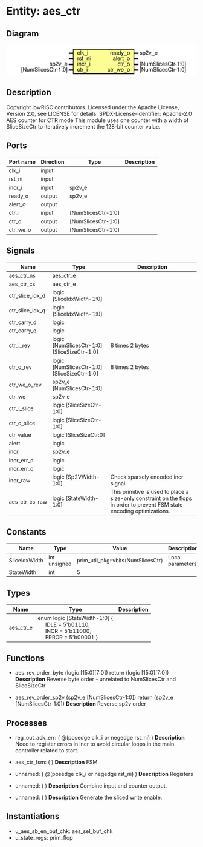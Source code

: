 # Entity: aes_ctr

## Diagram

![Diagram](aes_ctr.svg "Diagram")
## Description

Copyright lowRISC contributors.
 Licensed under the Apache License, Version 2.0, see LICENSE for details.
 SPDX-License-Identifier: Apache-2.0
 AES counter for CTR mode
 This module uses one counter with a width of SliceSizeCtr to iteratively increment the 128-bit
 counter value.
 
## Ports

| Port name | Direction | Type               | Description |
| --------- | --------- | ------------------ | ----------- |
| clk_i     | input     |                    |             |
| rst_ni    | input     |                    |             |
| incr_i    | input     | sp2v_e             |             |
| ready_o   | output    | sp2v_e             |             |
| alert_o   | output    |                    |             |
| ctr_i     | input     | [NumSlicesCtr-1:0] |             |
| ctr_o     | output    | [NumSlicesCtr-1:0] |             |
| ctr_we_o  | output    | [NumSlicesCtr-1:0] |             |
## Signals

| Name            | Type                                        | Description                                                                                                                |
| --------------- | ------------------------------------------- | -------------------------------------------------------------------------------------------------------------------------- |
| aes_ctr_ns      | aes_ctr_e                                   |                                                                                                                            |
| aes_ctr_cs      | aes_ctr_e                                   |                                                                                                                            |
| ctr_slice_idx_d | logic                   [SliceIdxWidth-1:0] |                                                                                                                            |
| ctr_slice_idx_q | logic                   [SliceIdxWidth-1:0] |                                                                                                                            |
| ctr_carry_d     | logic                                       |                                                                                                                            |
| ctr_carry_q     | logic                                       |                                                                                                                            |
| ctr_i_rev       | logic  [NumSlicesCtr-1:0][SliceSizeCtr-1:0] | 8 times 2 bytes                                                                                                            |
| ctr_o_rev       | logic  [NumSlicesCtr-1:0][SliceSizeCtr-1:0] | 8 times 2 bytes                                                                                                            |
| ctr_we_o_rev    | sp2v_e [NumSlicesCtr-1:0]                   |                                                                                                                            |
| ctr_we          | sp2v_e                                      |                                                                                                                            |
| ctr_i_slice     | logic                    [SliceSizeCtr-1:0] |                                                                                                                            |
| ctr_o_slice     | logic                    [SliceSizeCtr-1:0] |                                                                                                                            |
| ctr_value       | logic                      [SliceSizeCtr:0] |                                                                                                                            |
| alert           | logic                                       |                                                                                                                            |
| incr            | sp2v_e                                      |                                                                                                                            |
| incr_err_d      | logic                                       |                                                                                                                            |
| incr_err_q      | logic                                       |                                                                                                                            |
| incr_raw        | logic [Sp2VWidth-1:0]                       | Check sparsely encoded incr signal.                                                                                        |
| aes_ctr_cs_raw  | logic [StateWidth-1:0]                      | This primitive is used to place a size-only constraint on the flops in order to prevent FSM state encoding optimizations.  |
## Constants

| Name          | Type         | Value                              | Description       |
| ------------- | ------------ | ---------------------------------- | ----------------- |
| SliceIdxWidth | int unsigned | prim_util_pkg::vbits(NumSlicesCtr) | Local parameters  |
| StateWidth    | int          | 5                                  |                   |
## Types

| Name      | Type                                                                                                                                                                                                           | Description |
| --------- | -------------------------------------------------------------------------------------------------------------------------------------------------------------------------------------------------------------- | ----------- |
| aes_ctr_e | enum logic [StateWidth-1:0] {<br><span style="padding-left:20px">     IDLE  = 5'b01110,<br><span style="padding-left:20px">     INCR  = 5'b11000,<br><span style="padding-left:20px">     ERROR = 5'b00001   } |             |
## Functions
- aes_rev_order_byte <font id="function_arguments">(logic [15:0][7:0])</font> <font id="function_return">return (logic [15:0][7:0])</font>
**Description**
Reverse byte order - unrelated to NumSlicesCtr and SliceSizeCtr

- aes_rev_order_sp2v <font id="function_arguments">(sp2v_e [NumSlicesCtr-1:0])</font> <font id="function_return">return (sp2v_e [NumSlicesCtr-1:0])</font>
**Description**
Reverse sp2v order

## Processes
- reg_out_ack_err: ( @(posedge clk_i or negedge rst_ni) )
**Description**
Need to register errors in incr to avoid circular loops in the main
controller related to start.

- aes_ctr_fsm: (  )
**Description**
FSM

- unnamed: ( @(posedge clk_i or negedge rst_ni) )
**Description**
Registers

- unnamed: (  )
**Description**
Combine input and counter output.

- unnamed: (  )
**Description**
Generate the sliced write enable.

## Instantiations

- u_aes_sb_en_buf_chk: aes_sel_buf_chk
- u_state_regs: prim_flop
